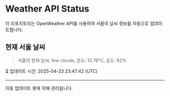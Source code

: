
# Weather API Status

이 리포지토리는 OpenWeather API를 사용하여 서울의 날씨 정보를 자동으로 업데이트합니다.

## 현재 서울 날씨
> 서울의 현재 날씨: few clouds, 온도: 12.76°C, 습도: 82%

⏳ 업데이트 시간: 2025-04-23 23:47:42 (UTC)

---
자동 업데이트 봇에 의해 관리됩니다.
